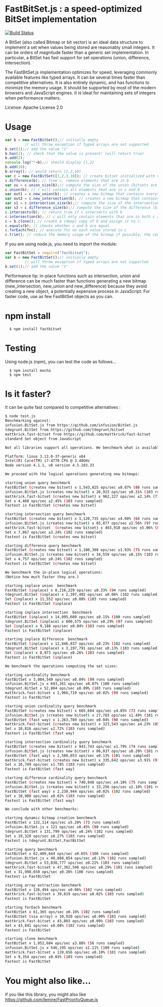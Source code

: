 # FastBitSet.js : a speed-optimized BitSet implementation
[![Build Status](https://travis-ci.org/lemire/FastBitSet.js.png)](https://travis-ci.org/lemire/FastBitSet.js)


A BitSet  (also called Bitmap or bit vector) is an ideal data structure to implement a
set when values being stored are reasonably small integers. It can be orders of magnitude
faster than a generic set implementation. In particular, a BitSet has fast support for set
operations (union, difference, intersection).

The FastBitSet.js implementation optimizes for speed, leveraging commonly available features
like typed arrays. It can be several times faster than competitive alternatives. It is also entirely
dynamic, and has functions to minimize the memory usage. It should be supported by most of the modern 
browsers and JavaScript engines.  It is ideal for maintaining sets of integers when performance matters.

License: Apache License 2.0



Usage
===

```javascript
var b = new FastBitSet();// initially empty
         // will throw exception if typed arrays are not supported
b.set(1);// add the value "1"
b.has(1); // check that the value is present! (will return true)
b.add(2);
console.log(""+b);// should display {1,2}
b.add(10);
b.array(); // would return [1,2,10]
var c = new FastBitSet([1,2,3,10]); // create bitset initialized with values 1,2,3,10
c.difference(b); // from c, remove elements that are in b
var su = c.union_size(b);// compute the size of the union (bitsets are unchanged)
c.union(b); // c will contain all elements that are in c and b
var out1 = c.new_union(b); // creates a new bitmap that contains everything in c and b
var out2 = c.new_intersection(b); // creates a new bitmap that contains everything that is in both c and b
var s1 = c.intersection_size(b);// compute the size of the intersection (bitsets are unchanged)
var s3 = c.difference_size(b);// compute the size of the difference (bitsets are unchanged)
c.intersects(b); // return true if c intersects with b
c.intersection(b); // c will only contain elements that are in both c and b
c = b.clone(); // create a (deep) copy of b and assign it to c.
c.equals(b); // checks whether c and b are equal
c.forEach(fnc); // execute fnc on each value stored in c
c.trim(); // reduce the memory usage of the bitmap if possible, the content remains the same
```

If you are using node.js, you need to import the module:

```javascript
var FastBitSet = require("fastbitset");
var b = new FastBitSet();// initially empty
         // will throw exception if typed arrays are not supported
b.set(1);// add the value "1"
```


Performance tip: in-place functions such as intersection, union and difference can be
much faster than functions generating a new bitmap (new_intersection, new_union
and new_difference) because they avoid creating a new object, a potentially
expensive process in JavaScript. For faster code, use as few FastBitSet objects as
you can.



npm install
===

      $ npm install fastbitset

Testing
===

Using node.js (npm), you can test the code as follows...

      $ npm install mocha
      $ npm test



Is it faster?
===

It can be quite fast compared to competitive alternatives :

```bash
$ node test.js
Benchmarking against:
infusion.BitSet.js from https://github.com/infusion/BitSet.js
tdegrunt.BitSet from https://github.com/tdegrunt/bitset
mattkrick.fast-bitset from https://github.com/mattkrick/fast-bitset
standard Set object from JavaScript

Not all libraries support all operations. We benchmark what is available.

Platform: linux 3.13.0-37-generic x64
Intel(R) Core(TM) i7-4770 CPU @ 3.40GHz
Node version 4.1.1, v8 version 4.5.103.33

We proceed with the logical operations generating new bitmaps:

starting union query benchmark
FastBitSet (creates new bitset) x 1,543,825 ops/sec ±0.87% (88 runs sampled)
infusion.BitSet.js (creates new bitset) x 26,923 ops/sec ±0.31% (103 runs sampled)
mattkrick.fast-bitset (creates new bitset) x 962,227 ops/sec ±2.14% (71 runs sampled)
Set x 4,460 ops/sec ±2.45% (103 runs sampled)
Fastest is FastBitSet (creates new bitset)

starting intersection query benchmark
FastBitSet (creates new bitset) x 1,120,735 ops/sec ±4.00% (64 runs sampled)
infusion.BitSet.js (creates new bitset) x 85,877 ops/sec ±2.56% (97 runs sampled)
mattkrick.fast-bitset  (creates new bitset) x 403,918 ops/sec ±5.06% (84 runs sampled)
Set x 7,867 ops/sec ±3.24% (102 runs sampled)
Fastest is FastBitSet (creates new bitset)

starting difference query benchmark
FastBitSet (creates new bitset) x 1,100,308 ops/sec ±1.93% (75 runs sampled)
infusion.BitSet.js (creates new bitset) x 34,559 ops/sec ±0.15% (103 runs sampled)
Set x 4,757 ops/sec ±0.24% (102 runs sampled)
Fastest is FastBitSet (creates new bitset)

We benchmark the in-place logical operations:
(Notice how much faster they are.)

starting inplace union  benchmark
FastBitSet (inplace) x 8,216,229 ops/sec ±0.33% (94 runs sampled)
tdegrunt.BitSet (inplace) x 2,397,402 ops/sec ±0.06% (102 runs sampled)
Set (inplace) x 11,552 ops/sec ±0.08% (103 runs sampled)
Fastest is FastBitSet (inplace)

starting inplace intersection  benchmark
FastBitSet (inplace) x 14,095,609 ops/sec ±0.15% (100 runs sampled)
tdegrunt.BitSet (inplace) x 800,575 ops/sec ±0.29% (97 runs sampled)
Set (inplace) x 9,188 ops/sec ±0.04% (103 runs sampled)
Fastest is FastBitSet (inplace)

starting inplace difference  benchmark
FastBitSet (inplace) x 12,846,037 ops/sec ±0.23% (102 runs sampled)
tdegrunt.BitSet (inplace) x 3,197,791 ops/sec ±0.13% (103 runs sampled)
Set (inplace) x 8,973 ops/sec ±0.26% (103 runs sampled)
Fastest is FastBitSet (inplace)

We benchmark the operations computing the set sizes:

starting cardinality benchmark
FastBitSet x 3,084,549 ops/sec ±0.04% (99 runs sampled)
infusion.BitSet.js x 693,261 ops/sec ±0.07% (100 runs sampled)
tdegrunt.BitSet x 52,804 ops/sec ±0.09% (103 runs sampled)
mattkrick.fast-bitset x 2,966,719 ops/sec ±0.02% (99 runs sampled)
Fastest is FastBitSet

starting union cardinality query benchmark
FastBitSet (creates new bitset) x 665,684 ops/sec ±4.85% (72 runs sampled)
infusion.BitSet.js (creates new bitset) x 27,783 ops/sec ±1.49% (101 runs sampled)
FastBitSet (fast way) x 1,263,789 ops/sec ±0.04% (98 runs sampled)
mattkrick.fast-bitset (creates new bitset) x 323,543 ops/sec ±4.23% (85 runs sampled)
Set x 10,816 ops/sec ±2.72% (103 runs sampled)
Fastest is FastBitSet (fast way)

starting intersection cardinality query benchmark
FastBitSet (creates new bitset) x 943,743 ops/sec ±1.79% (74 runs sampled)
infusion.BitSet.js (creates new bitset) x 86,037 ops/sec ±0.20% (101 runs sampled)
FastBitSet (fast way) x 2,580,053 ops/sec ±0.13% (101 runs sampled)
mattkrick.fast-bitset (creates new bitset) x 335,642 ops/sec ±3.91% (91 runs sampled)
Set x 10,749 ops/sec ±1.78% (103 runs sampled)
Fastest is FastBitSet (fast way)

starting difference cardinality query benchmark
FastBitSet (creates new bitset) x 740,848 ops/sec ±4.18% (75 runs sampled)
infusion.BitSet.js (creates new bitset) x 33,256 ops/sec ±2.10% (101 runs sampled)
FastBitSet (fast way) x 2,230,944 ops/sec ±0.02% (102 runs sampled)
Set x 10,908 ops/sec ±0.02% (103 runs sampled)
Fastest is FastBitSet (fast way)

We conclude with other benchmarks:

starting dynamic bitmap creation benchmark
FastBitSet x 132,114 ops/sec ±5.20% (73 runs sampled)
infusion.BitSet.js x 121 ops/sec ±0.45% (80 runs sampled)
tdegrunt.BitSet x 131,799 ops/sec ±0.24% (102 runs sampled)
Set x 19,328 ops/sec ±0.27% (103 runs sampled)
Fastest is tdegrunt.BitSet,FastBitSet

starting query benchmark
FastBitSet x 62,489,644 ops/sec ±0.65% (100 runs sampled)
infusion.BitSet.js x 48,088,054 ops/sec ±0.13% (102 runs sampled)
tdegrunt.BitSet x 53,838,777 ops/sec ±0.22% (103 runs sampled)
mattkrick.fast-bitset x 47,362,598 ops/sec ±0.29% (101 runs sampled)
Set x 31,998,650 ops/sec ±0.20% (100 runs sampled)
Fastest is FastBitSet

starting array extraction benchmark
FastBitSet x 126,494 ops/sec ±0.06% (102 runs sampled)
mattkrick.fast-bitset x 39,819 ops/sec ±0.02% (103 runs sampled)
Fastest is FastBitSet

starting forEach benchmark
FastBitSet x 61,365 ops/sec ±0.10% (102 runs sampled)
FastBitSet (via array) x 10,920 ops/sec ±0.09% (103 runs sampled)
mattkrick.fast-bitset x 43,803 ops/sec ±0.09% (103 runs sampled)
Set x 43,841 ops/sec ±0.08% (102 runs sampled)
Fastest is FastBitSet

starting clone benchmark
FastBitSet x 1,052,684 ops/sec ±3.88% (56 runs sampled)
infusion.BitSet.js x 546,195 ops/sec ±1.11% (100 runs sampled)
mattkrick.fast-bitset x 120,656 ops/sec ±0.10% (101 runs sampled)
Set x 9,354 ops/sec ±0.03% (103 runs sampled)
Fastest is FastBitSet
```

You might also like...
===

If you like this library, you might also like https://github.com/lemire/FastPriorityQueue.js
